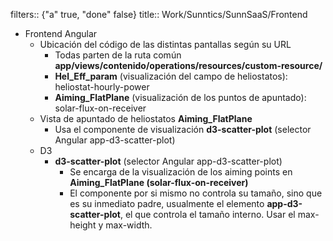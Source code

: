 filters:: {"a" true, "done" false}
title:: Work/Sunntics/SunnSaaS/Frontend

- Frontend Angular
	- Ubicación del código de las distintas pantallas según su URL
		- Todas parten de la ruta común **app/views/contenido/operations/resources/custom-resource/**
		- **Hel_Eff_param** (visualización del campo de heliostatos): heliostat-hourly-power
		- **Aiming_FlatPlane** (visualización de los puntos de apuntado): solar-flux-on-receiver
	- Vista de apuntado de heliostatos **Aiming_FlatPlane**
		- Usa el componente de visualización **d3-scatter-plot** (selector Angular app-d3-scatter-plot)
	- D3
		- **d3-scatter-plot** (selector Angular app-d3-scatter-plot)
			- Se encarga de la visualización de los aiming points en **Aiming_FlatPlane (solar-flux-on-receiver)**
			- El componente por si mismo no controla su tamaño, sino que es su inmediato padre, usualmente el elemento **app-d3-scatter-plot**, el que controla el tamaño interno. Usar el max-height y max-width.